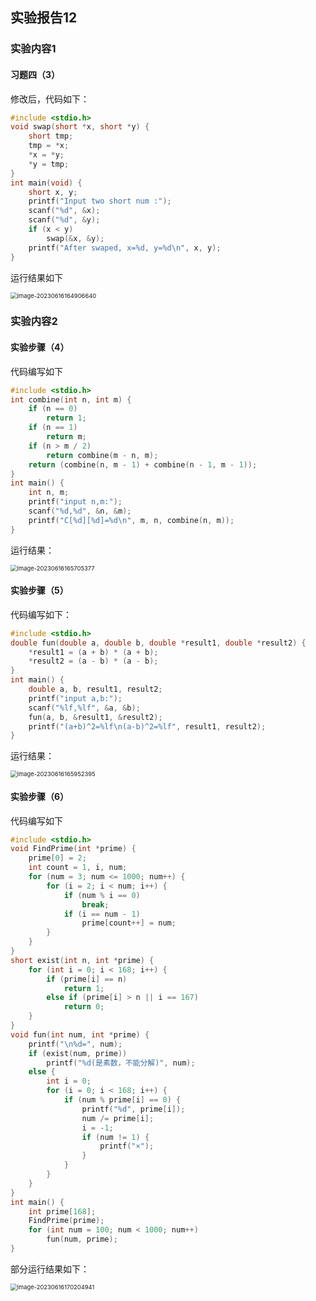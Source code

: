 ## 实验报告12

### 实验内容1

#### 习题四（3）

修改后，代码如下：

```c
#include <stdio.h>
void swap(short *x, short *y) {
    short tmp;
    tmp = *x;
    *x = *y;
    *y = tmp;
}
int main(void) {
    short x, y;
    printf("Input two short num :");
    scanf("%d", &x);
    scanf("%d", &y);
    if (x < y)
        swap(&x, &y);
    printf("After swaped, x=%d, y=%d\n", x, y);
}
```

运行结果如下

<img src="C:\Users\19134\AppData\Roaming\Typora\typora-user-images\image-20230616164906640.png" alt="image-20230616164906640" style="zoom:67%;" />

### 实验内容2

#### 实验步骤（4）

代码编写如下

```c
#include <stdio.h>
int combine(int n, int m) {
    if (n == 0)
        return 1;
    if (n == 1)
        return m;
    if (n > m / 2)
        return combine(m - n, m);
    return (combine(n, m - 1) + combine(n - 1, m - 1));
}
int main() {
    int n, m;
    printf("input n,m:");
    scanf("%d,%d", &n, &m);
    printf("C[%d][%d]=%d\n", m, n, combine(n, m));
}
```

运行结果：

<img src="C:\Users\19134\AppData\Roaming\Typora\typora-user-images\image-20230616165705377.png" alt="image-20230616165705377" style="zoom:67%;" />

#### 实验步骤（5）

代码编写如下：

```c
#include <stdio.h>
double fun(double a, double b, double *result1, double *result2) {
    *result1 = (a + b) * (a + b);
    *result2 = (a - b) * (a - b);
}
int main() {
    double a, b, result1, result2;
    printf("input a,b:");
    scanf("%lf,%lf", &a, &b);
    fun(a, b, &result1, &result2);
    printf("(a+b)^2=%lf\n(a-b)^2=%lf", result1, result2);
}
```

运行结果：

<img src="C:\Users\19134\AppData\Roaming\Typora\typora-user-images\image-20230616165952395.png" alt="image-20230616165952395" style="zoom:67%;" />

#### 实验步骤（6）

代码编写如下

```c
#include <stdio.h>
void FindPrime(int *prime) {
    prime[0] = 2;
    int count = 1, i, num;
    for (num = 3; num <= 1000; num++) {
        for (i = 2; i < num; i++) {
            if (num % i == 0)
                break;
            if (i == num - 1)
                prime[count++] = num;
        }
    }
}
short exist(int n, int *prime) {
    for (int i = 0; i < 168; i++) {
        if (prime[i] == n)
            return 1;
        else if (prime[i] > n || i == 167)
            return 0;
    }
}
void fun(int num, int *prime) {
    printf("\n%d=", num);
    if (exist(num, prime))
        printf("%d(是素数，不能分解)", num);
    else {
        int i = 0;
        for (i = 0; i < 168; i++) {
            if (num % prime[i] == 0) {
                printf("%d", prime[i]);
                num /= prime[i];
                i = -1;
                if (num != 1) {
                    printf("×");
                }
            }
        }
    }
}
int main() {
    int prime[168];
    FindPrime(prime);
    for (int num = 100; num < 1000; num++)
        fun(num, prime);
}
```

部分运行结果如下：

<img src="C:\Users\19134\AppData\Roaming\Typora\typora-user-images\image-20230616170204941.png" alt="image-20230616170204941" style="zoom:67%;" />